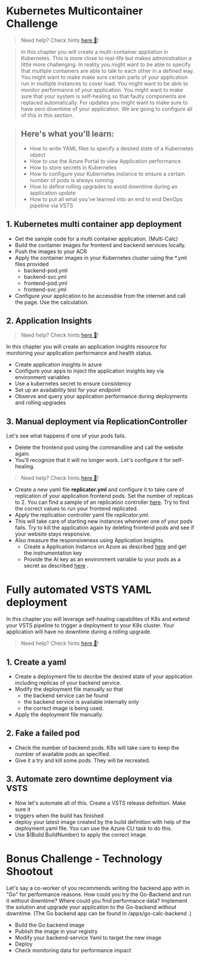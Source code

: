 # Kubernetes Multicontainer Challenge
> Need help? Check hints [here :blue_book:](hints/k8sMulti.md)!

> In this chapter you will create a multi-container appliation in Kubernetes. This is more close to real-life but makes administration a little more challenging. In reality you might want to be able to specify that mutliple containers are able to talk to each other in a defined way. You might want to make make sure certain parts of your application run in multiple instances to cover load. You might want to be able to monitor performance of your application. You might want to make sure that your system is self-healing so that faulty components are replaced automatically. For updates you might want to make sure to have zero downtime of your application. We are going to configure all of this in this section.

>## Here's what you'll learn:
>- How to write YAML files to specify a desired state of a Kubernetes object
>- How to use the Azure Portal to view Application performance
>- How to store secrets in Kubernetes
>- How to configure your Kubernetes instance to ensure a certain number of pods is always running
>- How to define rolling upgrades to avoid downtime during an application update
>- How to put all what you've learned into an end to end DevOps pipeline via VSTS


## 1. Kubernetes multi container app deployment 
- Get the sample code for a multi container application. (Multi-Calc)
- Build the container images for frontend and backend services locally.
- Push the images to your ACR 
- Apply the container images in your Kubernetes cluster using the *.yml files provided 
    - backend-pod.yml
    - backend-svc.yml
    - frontend-pod.yml
    - frontend-svc.yml
- Configure your application to be accessible from the internet and call the page. Use the calculation.

## 2. Application Insights
> Need help? Check hints [here :blue_book:](hints/applicationinsights.md)!

In this chapter you will create an application insights resource for monitoring your application performance and health status.
- Create application insights in azure
- Configure your apps to inject the application insights key via environment variables
- Use a kubernetes secret to ensure consistency
- Set up an availability test for your endpoint
- Observe and query your application performance during deployments and rolling upgrades

## 3. Manual deployment via ReplicationController 

Let's see what happens if one of your pods fails.
- Delete the frontend pod using the commandline and call the website again. 
- You'll recognize that it will no longer work.
Let's configure it for self-healing.
> Need help? Check hints [here :blue_book:](hints/AddReplicationController.md)!
- Create a new yaml file **replicator.yml** and configure it to take care of replication of your application frontend pods. Set the number of replicas to 2.
    You can find a sample of an replication controller [here](https://kubernetes.io/docs/concepts/workloads/controllers/replicationcontroller/). Try to find the correct values to run your frontend replicated.
- Apply the replication controller yaml file *replicator.yml*.
- This will take care of starting new instances whenever one of your pods fails. Try to kill the application again by deleting frontend pods and see if your website stays responsive.
- Also measure the responsiveness using Application Insights. 
    - Create a Application Instance on Azure as described [here](hints/applicationinsights.md) and get the instrumentation key
    - Provide the AI key as an environment variable to your pods as a secret as described [here](hints/createsecrets.md) .


# Fully automated VSTS YAML deployment
In this chapter you will leverage self-healing capabilites of K8s and extend your VSTS pipeline to trigger a deployment to your K8s cluster. Your application will have no downtime during a rolling upgrade.
> Need help? Check hints [here :blue_book:](hints/TeamServicesToK8s.md)!

## 1. Create a yaml
- Create a deployment file to decribe the desired state of your application including replicas of your backend service.
- Modify the deployment file manually so that 
    - the backend service can be found
    - the backend service is available internally only
    - the correct image is being used. 
- Apply the deployment file manually.

## 2. Fake a failed pod
- Check the number of backend pods. K8s will take care to keep the number of available pods as specified.
- Give it a try and kill some pods. They will be recreated.

## 3. Automate zero downtime deployment via VSTS
- Now let's automate all of this. Create a VSTS release definition. Make sure it
- triggers when the build has finished
- deploy your latest image created by the build definition with help of the deployment.yaml file. You can use the Azure CLI task to do this.
- Use $(Build.BuildNumber) to apply the correct image.
    

# Bonus Challenge - Technology Shootout
Let's say a co-worker of you recommends writing the backend app with in "Go" for performance reasons. How could you try the Go-Backend and run it without downtime? Where could you find performance data? 
Implement the solution and upgrade your application to the Go-backend without downtime. (The Go backend app can be found in /apps/go-calc-backend .)
- Build the Go backend image 
- Publish the image in your registry
- Modify your backend-service Yaml to target the new image
- Deploy
- Check monitoring data for performance impact
